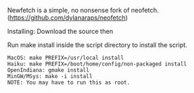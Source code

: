 Newfetch is a simple, no nonsense fork of neofetch. (https://github.com/dylanaraps/neofetch)

Installing: Download the source then

Run make install inside the script directory to install the script.

    MacOS: make PREFIX=/usr/local install
    Haiku: make PREFIX=/boot/home/config/non-packaged install
    OpenIndiana: gmake install
    MinGW/MSys: make -i install
    NOTE: You may have to run this as root.


